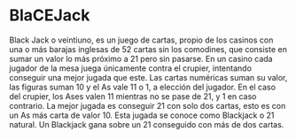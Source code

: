 # BlaCEJack
Black Jack o veintiuno, es un juego de cartas, propio de los casinos con una o más barajas inglesas de 52 cartas sin los comodines, que consiste en sumar un valor lo más próximo a 21 pero sin pasarse. En un casino cada jugador de la mesa juega únicamente contra el crupier, intentando conseguir una mejor jugada que este. Las cartas numéricas suman su valor, las figuras suman 10 y el As vale 11 o 1, a elección del jugador. En el caso del crupier, los Ases valen 11 mientras no se pase de 21, y 1 en caso contrario. La mejor jugada es conseguir 21 con solo dos cartas, esto es con un As más carta de valor 10. Esta jugada se conoce como Blackjack o 21 natural. Un Blackjack gana sobre un 21 conseguido con más de dos cartas.
